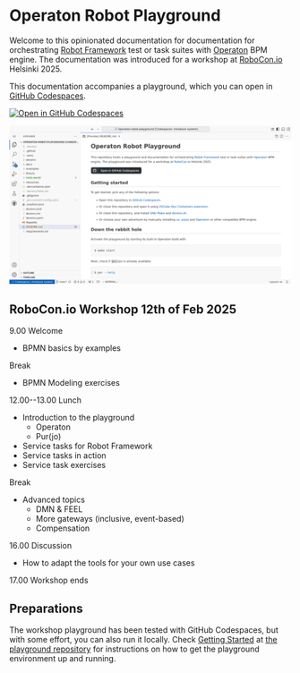 <!-- Syntax: https://myst-parser.readthedocs.io/ -->

# Operaton Robot Playground

Welcome to this opinionated documentation for documentation for orchestrating [Robot Framework](https://robotframework.org/) test or task suites with [Operaton](https://operaton.org/) BPM engine. The documentation was introduced for a workshop at [RoboCon.io](https://robocon.io/) Helsinki 2025.

This documentation accompanies a playground, which you can open in [GitHub Codespaces](https://codespaces.new/datakurre/operaton-robot-playground).

[![Open in GitHub Codespaces](https://github.com/codespaces/badge.svg)](https://codespaces.new/datakurre/operaton-robot-playground)

![Screenshot of GitHub Codespaces](./README.png)


## RoboCon.io Workshop 12th of Feb 2025

9.00 Welcome

* BPMN basics by examples

Break

* BPMN Modeling exercises

12.00--13.00 Lunch

* Introduction to the playground
  * Operaton
  * Pur(jo)
* Service tasks for Robot Framework
* Service tasks in action
* Service task exercises

Break

* Advanced topics
  * DMN & FEEL
  * More gateways (inclusive, event-based)
  * Compensation

16.00 Discussion

* How to adapt the tools for your own use cases

17.00 Workshop ends

## Preparations

The workshop playground has been tested with GitHub Codespaces, but with some effort, you can also run it locally. Check [Getting Started](https://github.com/datakurre/operaton-robot-playground#getting-started) at [the playground repository](https://github.com/datakurre/operation-robot-playground) for instructions on how to get the playground environment up and running.

<!--
## Table of Contents

TOC is published once sections are ready.

```{toctree}
:maxdepth: 1

```

bpmn/index.md
advanced/index.md
-->

